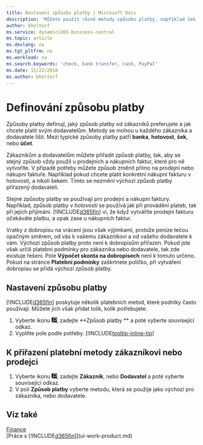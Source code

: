 ```yaml
---
title: Nastavení způsobu platby | Microsoft Docs
description: 'Můžete použít různé metody způsobu platby, například šek, bankovní převod, hotovost nebo PayPal, k určení, jak byly prodejní a nákupní faktury zaplacené.'
author: bholtorf
ms.service: dynamics365-business-central
ms.topic: article
ms.devlang: na
ms.tgt_pltfrm: na
ms.workload: na
ms.search.keywords: 'check, bank transfer, cash, PayPal'
ms.date: 11/22/2018
ms.author: bholtorf
---
```

# <a name="defining-payment-methods"></a>Definování způsobu platby
Způsoby platby definují, jaký způsob platby od zákazníků preferujete a jak chcete platit svým dodavatelům. Metody se mohou u každého zákazníka a dodavatele lišit. Mezi typické způsoby platby patří **banka**, **hotovost**, **šek**, nebo **účet**. 

Zákazníkům a dodavatelům můžete přiřadit způsob platby, tak, aby se stejný způsob vždy použil u prodejních a nákupních faktur, které pro ně vytvoříte. V případě potřeby můžete způsob změnit přímo na prodejní nebo nákupní faktuře. Například pokud chcete platit konkrétní nákupní fakturu v hotovosti, a nikoli šekem. Tímto se nezmění výchozí způsob platby přiřazený dodavateli.

Stejné způsoby platby se používají pro prodejní a nákupní faktury. Například, způsob platby v _hotovosti_ se používá jak při provádění plateb, tak při jejich přijímání. [!INCLUDE[d365fin](includes/d365fin_md.md)] ví, že když vytváříte prodejní fakturu očekáváte platbu, a opak zase u nákupních faktur. 

Vratky z dobropisu na vrácení jsou však výjimkami, protože peníze tečou opačným směrem, od vás k vašemu zákazníkovi a od vašeho dodavatele k vám. Výchozí způsob platby proto není k dobropisům přiřazen. Pokud jste však určili platební podmínky pro zákazníka nebo dodavatele, tak zde existuje řešení. Pole **Výpočet skonta   na   dobropisech** není k tomuto určeno. Pokud na stránce **Platební podmínky** zaškrtnete políčko, při vytváření dobropisu se přidá výchozí způsob platby.

## <a name="to-set-up-a-payment-method"></a>Nastavení způsobu platby
[!INCLUDE[d365fin](includes/d365fin_md.md)] poskytuje několik platebních metod, které podniky často používají. Můžete jich však přidat tolik, kolik potřebujete.

1. Vyberte ikonu ![Žárovky, která otevře funkci Řekněte mi](media/ui-search/search_small.png "Řekněte mi, co chcete dělat"), zadejte **Způsob platby ** a poté vyberte související odkaz.
2. Vyplňte pole podle potřeby. [!INCLUDE[tooltip-inline-tip](includes/tooltip-inline-tip_md.md)]

## <a name="to-assign-a-payment-method-to-a-customer-or-vendor"></a>K přiřazení platební metody zákazníkovi nebo prodejci
1. Vyberte ikonu ![Žárovky, která otevře funkci Řekněte mi](media/ui-search/search_small.png "Řekněte mi, co chcete dělat"), zadejte **Zákazník**, nebo **Dodavatel** a poté vyberte související odkaz.
2. V poli **Způsob platby** vyberte metodu, která se použije jako výchozí pro zákazníka, nebo dodavatele.

## <a name="see-also"></a>Viz také
[Finance](finance.md)  
[Práce s [!INCLUDE[d365fin](includes/d365fin_md.md)]](ui-work-product.md)  

